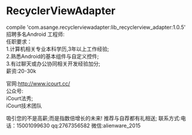 # RecyclerViewAdapter
compile 'com.asange.recyclerviewadapter:lib_recyclerview_adapter:1.0.5'  
   招聘多名Android 工程师:  
   任职要求：  
   1.计算机相关专业本科学历,3年以上工作经验;  
   2.熟悉Android的基本组件与自定义控件;  
   3.有过聊天或办公协同相关开发经验加分;  
   薪资:20-30k  
   
   官网:http://www.icourt.cc/  
   公众号:  
   iCourt法秀;  
   iCourt技术团队  
   
   吸引您的不是高薪;而是指数倍增长的未来! 推荐与自荐都有礼相送; 联系方式:电话：15001099630 qq:2767356582  微信:alienware_2015  

